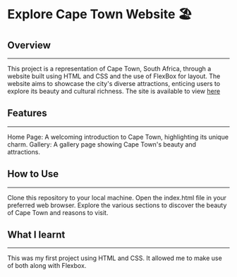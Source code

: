 # Explore Cape Town Website 🏖️

## Overview
<hr>
This project is a representation of Cape Town, South Africa, through a website built using HTML and CSS and the use of FlexBox for layout. 
The website aims to showcase the city's diverse attractions, enticing users to explore its beauty and cultural richness.
The site is available to view <a href="https://yourcapejourney.netlify.app/gallery">here</a>

## Features
<hr>
Home Page: A welcoming introduction to Cape Town, highlighting its unique charm.
Gallery: A gallery page showing Cape Town's beauty and attractions. 


## How to Use
<hr>
Clone this repository to your local machine.
Open the index.html file in your preferred web browser.
Explore the various sections to discover the beauty of Cape Town and reasons to visit.

## What I learnt
<hr>
This was my first project using HTML and CSS. 
It allowed me to make use of both along with Flexbox. 
